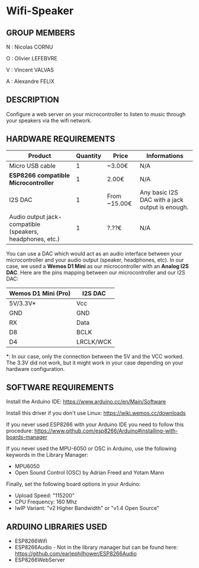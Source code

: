 # Wifi-Speaker

## GROUP MEMBERS
N : Nicolas CORNU

O : Olivier LEFEBVRE

V : Vincent VALVAS

A : Alexandre FELIX


## DESCRIPTION
Configure a web server on your microcontroller to listen to music through your speakers via the wifi network.


## HARDWARE REQUIREMENTS
Product | Quantity | Price | Informations
------- | -------- | ----- | ------------
Micro USB cable | 1 | ~3.00€ | N/A
**ESP8266 compatible Microcontroller** | 1 | 2.00€ | N/A
I2S DAC | 1 | From ~15.00€ | Any basic I2S DAC with a jack output is enough.
Audio output jack-compatible (speakers, headphones, etc.) | 1 | ?.??€ | N/A

You can use a DAC which would act as an audio interface between your microcontroller and your audio output (speaker, headphones, etc).
In our case, we used a **Wemos D1 Mini** as our microcontroller with an **Analog I2S DAC**.
Here are the pins mapping between our microcontroller and our I2S DAC: 

Wemos D1 Mini (Pro) | I2S DAC
------------------- | -------
5V/3.3V\* | Vcc
GND | GND
RX | Data
D8 | BCLK
D4 | LRCLK/WCK

\*: In our case, only the connection between the 5V and the VCC worked. The 3.3V did not work, but it might work in your case depending on your hardware configuration.


## SOFTWARE REQUIREMENTS
Install the Arduino IDE: https://www.arduino.cc/en/Main/Software

Install this driver if you don't use Linux: https://wiki.wemos.cc/downloads

If you never used ESP8266 with your Arduino IDE you need to follow this procedure: 
https://www.github.com/esp8266/Arduino#installing-with-boards-manager

If you never used the MPU-6050 or OSC in Arduino, use the following keywords in the Library Manager:
- MPU6050
- Open Sound Control (OSC) by Adrian Freed and Yotam Mann

Finally, set the following board options in your Arduino:
- Upload Speed: "115200"
- CPU Frequency: 160 Mhz
- IwIP Variant: "v2 Higher Bandwidth" or "v1.4 Open Source"

## ARDUINO LIBRARIES USED
- ESP8266Wifi
- ESP8266Audio - Not in the library manager but can be found here: https://github.com/earlephilhower/ESP8266Audio
- ESP8266WebServer
